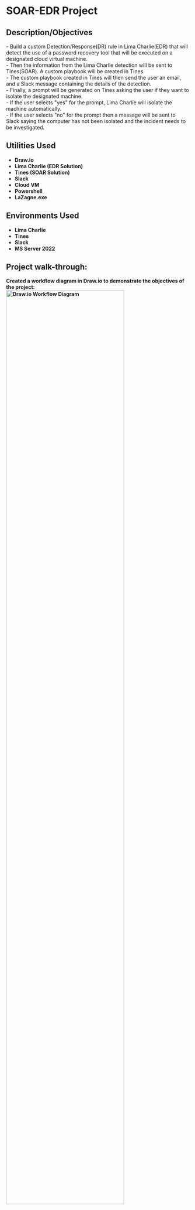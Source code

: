 <h1>SOAR-EDR Project</h1>

<h2>Description/Objectives</h2>
- Build a custom Detection/Response(DR) rule in Lima Charlie(EDR) that will detect the use of a password recovery tool that will be executed on a designated cloud virtual machine.
<br>
- Then the information from the Lima Charlie detection will be sent to Tines(SOAR). A custom playbook will be created in Tines.
<br>
- The custom playbook created in Tines will then send the user an email, and a Slack message containing the details of the detection.
<br>
- Finally, a prompt will be generated on Tines asking the user if they want to isolate the designated machine.
<br>
- If the user selects "yes" for the prompt, Lima Charlie will isolate the machine automatically. 
<br>
- If the user selects "no" for the prompt then a message will be sent to Slack saying the computer has not been isolated and the incident needs to be investigated.  

<h2>Utilities Used</h2>

- <b>Draw.io</b>
- <b>Lima Charlie (EDR Solution)</b>
- <b>Tines (SOAR Solution)</b>
- <b>Slack</b>
- <b>Cloud VM</b>
- <b>Powershell</b>
- <b>LaZagne.exe<b>

<h2>Environments Used </h2>

- <b>Lima Charlie</b>
- <b>Tines</b>
- <b>Slack</b>
- <b>MS Server 2022</b>

<h2>Project walk-through:</h2>

<p align="left">
Created a workflow diagram in Draw.io to demonstrate the objectives of the project: <br/>
<img src="https://imgur.com/TLMH96Z.png" height="80%" width="80%" alt="Draw.io Workflow Diagram"/>
<br />
<br />
<br />
Installed the Lima Charlie agent on the cloud VM and the VM is displayed as an end node in the Lima Charlie sensors list. 
<img src="https://imgur.com/9z2AxHv.png" height="80%" width="80%" alt="Lima Charlie Agent Install"/>
<br />
<br />
<br />
Created a Detection/Response(DR) rule within Lima Charlie to detect when the password recovery tool is run on the virtual machine.
<img src="https://imgur.com/usPq9dg.png" height="80%" width="80%" alt="Detection Response Rule"/>
<br />
<br />
<br />
Made a Slack alert channel. This will eventually be connected to the Tines playbook.
<img src="https://imgur.com/hcZJbj3.png" height="80%" width="80%" alt="Slack Alert Channel"/>
<br />
<br />
<br />
Created the Tines Playbook to have automation take place.
  - Connected the Tines Playbook to Lima Charlie through the webhook.
  <br />
  - Add actions to the webhook for sending a message to Slack and sending the user an email.
  <br />
  - Add "yes" and "no" triggers
  <br />
  - Add a Slack message action to the "no" trigger. This will send a message to Slack urging the user to investigate the incident if the client is not isolated.
  <br />
  - Add two Lima Charlie sensors to the "yes" trigger. This will isolate the machine, get its isolation status, and send all of this information to a message in Slack.
  <br />
<img src="https://imgur.com/3XXoPYc.png" height="80%" width="80%" alt="Tines Playbook Creation"/>
<br />
<br />
<br /> 
After the Tines playbook creation, the password recovery tool (LaZagne.exe) is run on the Windows Server VM. This executable is trying to recover passwords on the system. 
For the sake of security, the content of this executable was not displayed. 
<img src="https://imgur.com/Y68WYRI.png" height="80%" width="80%" alt="LaZagne.exe is ran on VM"/>
<br />
<br />
<br />
Lima Charlie detects the executable being run on the virtual machine. 
<img src="https://imgur.com/Feyx9cH.png" height="80%" width="80%" alt="Lima Charlie detects the executable"/>


